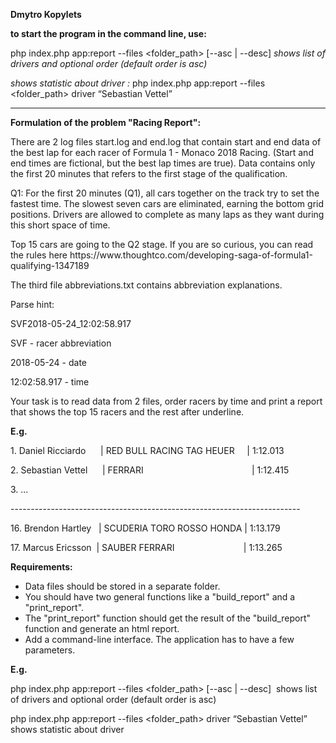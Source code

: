 **Dmytro Kopylets**

**to start the program in the command line, use:**

php index.php app:report --files <folder_path> [--asc | --desc]
_shows list of drivers and optional order (default order is asc)_

_shows statistic about driver :_
php index.php app:report --files <folder_path>  driver “Sebastian Vettel”

***************************
**Formulation of the problem "Racing Report":**

<p dir="ltr">There are 2 log files start.log and end.log that contain start and end data of the best lap for each racer of Formula 1 - Monaco 2018 Racing. (Start and end times are fictional, but the best lap times are true). Data contains only the first 20 minutes that refers to the first stage of the qualification.</p>
<p dir="ltr">Q1: For the first 20 minutes (Q1), all cars together on the track try to set the fastest time. The slowest seven cars are eliminated, earning the bottom grid positions. Drivers are allowed to complete as many laps as they want during this short space of time.</p>
<p dir="ltr">Top 15 cars are going to the Q2 stage. If you are so curious, you can read the rules here https://www.thoughtco.com/developing-saga-of-formula1-qualifying-1347189</p>
<p dir="ltr">The third file abbreviations.txt contains abbreviation explanations.</p>
<p dir="ltr"></p>
<p dir="ltr">Parse hint:</p>
<p dir="ltr">SVF2018-05-24_12:02:58.917</p>
<p dir="ltr">SVF - racer abbreviation&nbsp;</p>
<p dir="ltr">2018-05-24 - date</p>
<p dir="ltr">12:02:58.917 - time</p>
<p dir="ltr">Your task is to read data from 2 files, order racers by time and print a report that shows the top 15 racers and the rest after underline.</p>
<p dir="ltr"><strong>E.g.</strong></p>
<p dir="ltr">1. Daniel Ricciardo&nbsp; &nbsp; &nbsp; | RED BULL RACING TAG HEUER&nbsp; &nbsp; &nbsp;| 1:12.013</p>
<p dir="ltr">2. Sebastian Vettel&nbsp; &nbsp; &nbsp; | FERRARI&nbsp; &nbsp; &nbsp; &nbsp; &nbsp; &nbsp; &nbsp; &nbsp; &nbsp; &nbsp; &nbsp; &nbsp; &nbsp; &nbsp; &nbsp; &nbsp; &nbsp; &nbsp; &nbsp; &nbsp; &nbsp; &nbsp; | 1:12.415</p>
<p dir="ltr">3. ...</p>
<p dir="ltr">------------------------------------------------------------------------</p>
<p dir="ltr">16. Brendon Hartley&nbsp; &nbsp;| SCUDERIA TORO ROSSO HONDA | 1:13.179</p>
<p dir="ltr">17. Marcus Ericsson&nbsp; | SAUBER FERRARI&nbsp; &nbsp; &nbsp; &nbsp; &nbsp; &nbsp; &nbsp; &nbsp; &nbsp; &nbsp; &nbsp; &nbsp; &nbsp; &nbsp; | 1:13.265</p>
<p dir="ltr"><strong>Requirements:</strong></p>
<ul>
<li>Data files should be stored in a separate folder.</li>
<li>You should have two general functions like a "build_report" and a "print_report".</li>
<li>The "print_report" function should get the result of the "build_report" function and generate an html report.</li>
<li>Add a command-line interface. The application has to have a few parameters.</li>
</ul>
<p dir="ltr"><strong>E.g.</strong></p>
<p dir="ltr">php index.php app:report --files &lt;folder_path&gt; [--asc | --desc]&nbsp; shows list of drivers and optional order (default order is asc)</p>
<p dir="ltr">php index.php app:report --files &lt;folder_path&gt; driver “Sebastian Vettel”&nbsp; shows statistic about driver&nbsp;</p></div>
